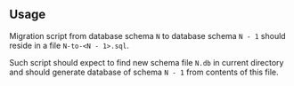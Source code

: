 ## Usage

Migration script from database schema `N` to database schema `N - 1` should
reside in a file `N-to-<N - 1>.sql`.

Such script should expect to find new schema file `N.db` in current
directory and should generate database of schema `N - 1` from contents
of this file.
